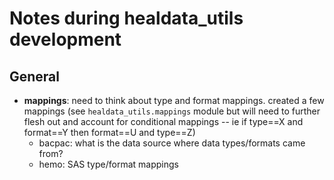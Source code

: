 # Notes during healdata_utils development

## General 
- **mappings**: need to think about type and format mappings. created a few mappings (see `healdata_utils.mappings` module but will need to further flesh out and account for conditional mappings -- ie if type==X and format==Y then format==U and type==Z)
    - bacpac: what is the data source where data types/formats came from?
    - hemo: SAS type/format mappings